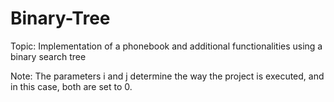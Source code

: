 # Binary-Tree

Topic: Implementation of a phonebook and additional functionalities using a binary search tree

Note: The parameters i and j determine the way the project is executed, and in this case, both are set to 0.

